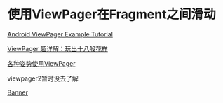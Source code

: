 # 使用ViewPager在Fragment之间滑动

[Android ViewPager Example Tutorial](https://www.journaldev.com/10096/android-viewpager-example-tutorial)

[ViewPager 超详解：玩出十八般花样](https://juejin.im/post/5a4c2f496fb9a044fd122631)

[各种姿势使用ViewPager](http://yourbay.me/all-about-tech/2017/07/20/view-pager/)

viewpager2暂时没去了解





[Banner](https://github.com/youth5201314/banner)